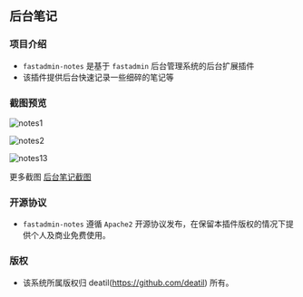 ## 后台笔记


### 项目介绍

*  `fastadmin-notes` 是基于 `fastadmin` 后台管理系统的后台扩展插件
*  该插件提供后台快速记录一些细碎的笔记等


### 截图预览

![notes1](https://user-images.githubusercontent.com/24578855/113484354-79ab8f80-94da-11eb-8ee4-024e867e565a.jpg)

![notes2](https://user-images.githubusercontent.com/24578855/113484356-7b755300-94da-11eb-9303-de1f26a60dcc.jpg)

![notes13](https://user-images.githubusercontent.com/24578855/113484361-7e704380-94da-11eb-8673-8d40a71d4af4.jpg)

更多截图 
[后台笔记截图](https://github.com/deatil/fastadmin-notes/issues/1)


### 开源协议

*  `fastadmin-notes` 遵循 `Apache2` 开源协议发布，在保留本插件版权的情况下提供个人及商业免费使用。  


### 版权

*  该系统所属版权归 deatil(https://github.com/deatil) 所有。
